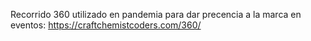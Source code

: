Recorrido 360 utilizado en pandemia para dar precencia a la marca en eventos:  https://craftchemistcoders.com/360/
